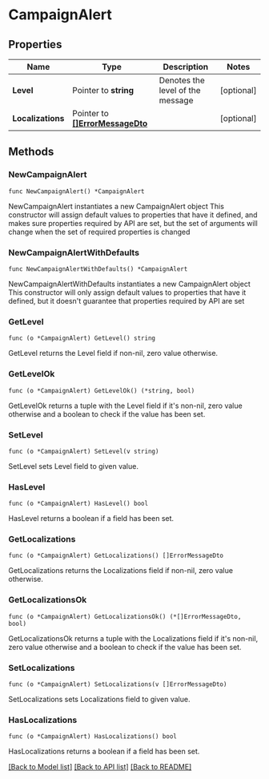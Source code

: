 # CampaignAlert

## Properties

Name | Type | Description | Notes
------------ | ------------- | ------------- | -------------
**Level** | Pointer to **string** | Denotes the level of the message | [optional] 
**Localizations** | Pointer to [**[]ErrorMessageDto**](ErrorMessageDto.md) |  | [optional] 

## Methods

### NewCampaignAlert

`func NewCampaignAlert() *CampaignAlert`

NewCampaignAlert instantiates a new CampaignAlert object
This constructor will assign default values to properties that have it defined,
and makes sure properties required by API are set, but the set of arguments
will change when the set of required properties is changed

### NewCampaignAlertWithDefaults

`func NewCampaignAlertWithDefaults() *CampaignAlert`

NewCampaignAlertWithDefaults instantiates a new CampaignAlert object
This constructor will only assign default values to properties that have it defined,
but it doesn't guarantee that properties required by API are set

### GetLevel

`func (o *CampaignAlert) GetLevel() string`

GetLevel returns the Level field if non-nil, zero value otherwise.

### GetLevelOk

`func (o *CampaignAlert) GetLevelOk() (*string, bool)`

GetLevelOk returns a tuple with the Level field if it's non-nil, zero value otherwise
and a boolean to check if the value has been set.

### SetLevel

`func (o *CampaignAlert) SetLevel(v string)`

SetLevel sets Level field to given value.

### HasLevel

`func (o *CampaignAlert) HasLevel() bool`

HasLevel returns a boolean if a field has been set.

### GetLocalizations

`func (o *CampaignAlert) GetLocalizations() []ErrorMessageDto`

GetLocalizations returns the Localizations field if non-nil, zero value otherwise.

### GetLocalizationsOk

`func (o *CampaignAlert) GetLocalizationsOk() (*[]ErrorMessageDto, bool)`

GetLocalizationsOk returns a tuple with the Localizations field if it's non-nil, zero value otherwise
and a boolean to check if the value has been set.

### SetLocalizations

`func (o *CampaignAlert) SetLocalizations(v []ErrorMessageDto)`

SetLocalizations sets Localizations field to given value.

### HasLocalizations

`func (o *CampaignAlert) HasLocalizations() bool`

HasLocalizations returns a boolean if a field has been set.


[[Back to Model list]](../README.md#documentation-for-models) [[Back to API list]](../README.md#documentation-for-api-endpoints) [[Back to README]](../README.md)


